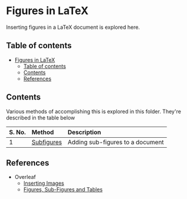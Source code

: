 # Figures in LaTeX

Inserting figures in a LaTeX document is explored here.

## Table of contents

- [Figures in LaTeX](#figures-in-latex)
    - [Table of contents](#table-of-contents)
    - [Contents](#contents)
    - [References](#references)

## Contents

Various methods of accomplishing this is explored in this folder. They're described in the table below

| S. No. | Method | Description |
| :---- | :---- | :---- |
| 1 | [Subfigures](./Subfigures/README.md) | Adding sub-figures to a document |

## References

- Overleaf
    - [Inserting Images](https://www.overleaf.com/learn/latex/Inserting_Images)
    - [Figures, Sub-Figures and Tables](https://www.overleaf.com/learn/latex/How_to_Write_a_Thesis_in_LaTeX_(Part_3)%3A_Figures%2C_Subfigures_and_Tables)
